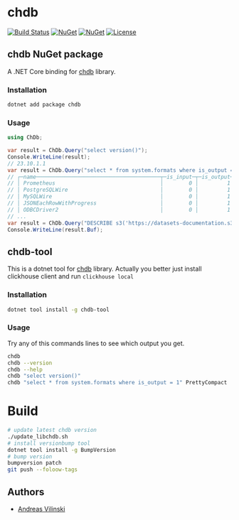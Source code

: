 # chdb

[![Build Status](https://dev.azure.com/ChDB/ChDB/_apis/build/status/ChDB.chdb?branchName=master)](https://dev.azure.com/ChDB/ChDB/_build/latest?definitionId=1&branchName=master)
[![NuGet](https://img.shields.io/nuget/v/ChDB.svg)](https://www.nuget.org/packages/ChDB/)
[![NuGet](https://img.shields.io/nuget/dt/ChDB.svg)](https://www.nuget.org/packages/ChDB/)
[![License](https://img.shields.io/github/license/ChDB/chdb.svg)](https://github.com/vilinski/chdb/LICENSE.md)

## chdb NuGet package

A .NET Core binding for [chdb](https://doc.chdb.io) library.


### Installation

```bash
dotnet add package chdb
```

### Usage

```csharp
using ChDb;

var result = ChDb.Query("select version()");
Console.WriteLine(result);
// 23.10.1.1
var result = ChDb.Query("select * from system.formats where is_output = 1", "PrettyCompact");
// ┌─name───────────────────────────────────────┬─is_input─┬─is_output─┬─supports_parallel_parsing─┬─supports_parallel_formatting─┐
// │ Prometheus                                 │        0 │         1 │                         0 │                            0 │
// │ PostgreSQLWire                             │        0 │         1 │                         0 │                            0 │
// │ MySQLWire                                  │        0 │         1 │                         0 │                            0 │
// │ JSONEachRowWithProgress                    │        0 │         1 │                         0 │                            0 │
// │ ODBCDriver2                                │        0 │         1 │                         0 │                            0 │
// ...
var result = ChDb.Query("DESCRIBE s3('https://datasets-documentation.s3.eu-west-3.amazonaws.com/house_parquet/house_0.parquet')");
Console.WriteLine(result.Buf); 
```

## chdb-tool

This is a dotnet tool for [chdb](https://doc.chdb.io) library. 
Actually you better just install clickhouse client and run `clickhouse local`

### Installation

```bash
dotnet tool install -g chdb-tool
```

### Usage

Try any of this commands lines to see which output you get.

```bash
chdb
chdb --version
chdb --help
chdb "select version()" 
chdb "select * from system.formats where is_output = 1" PrettyCompact
```

# Build

```bash
# update latest chdb version
./update_libchdb.sh
# install versionbump tool
dotnet tool install -g BumpVersion
# bump version
bumpversion patch
git push --foloow-tags
```

## Authors

* [Andreas Vilinski](https://github.com/vilinski)